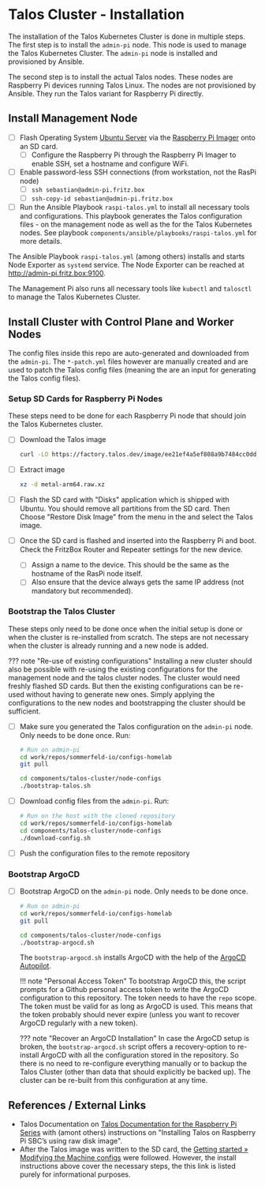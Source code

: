 # Talos Cluster - Installation

The installation of the Talos Kubernetes Cluster is done in multiple steps. The first step is to install the `admin-pi` node. This node is used to manage the Talos Kubernetes Cluster. The `admin-pi` node is installed and provisioned by Ansible.

The second step is to install the actual Talos nodes. These nodes are Raspberry Pi devices running Talos Linux. The nodes are not provisioned by Ansible. They run the Talos variant for Raspberry Pi directly.

## Install Management Node

- [ ] Flash Operating System [Ubuntu Server](https://ubuntu.com) via the [Raspberry Pi Imager](https://www.raspberrypi.com/software) onto an SD card.
    - [ ] Configure the Raspberry Pi through the Raspberry Pi Imager to enable SSH, set a hostname and configure WiFi.
- [ ] Enable password-less SSH connections (from workstation, not the RasPi node)
    - [ ] `ssh sebastian@admin-pi.fritz.box`
    - [ ] `ssh-copy-id sebastian@admin-pi.fritz.box`
- [ ] Run the Ansible Playbook `raspi-talos.yml` to install all necessary tools and configurations. This playbook generates the Talos configuration files - on the management node as well as the for the Talos Kubernetes nodes. See playbook `components/ansible/playbooks/raspi-talos.yml` for more details.

The Ansible Playbook `raspi-talos.yml` (among others) installs and starts Node Exporter as `systemd` service. The Node Exporter can be reached at <http://admin-pi.fritz.box:9100>.

The Management Pi also runs all necessary tools like `kubectl` and `talosctl` to manage the Talos Kubernetes Cluster.

## Install Cluster with Control Plane and Worker Nodes

The config files inside this repo are auto-generated and downloaded from the `admin-pi`. The `*-patch.yml` files however are manually created and are used to patch the Talos config files (meaning the are an input for generating the Talos config files).

### Setup SD Cards for Raspberry Pi Nodes

These steps need to be done for each Raspberry Pi node that should join the Talos Kubernetes cluster.

- [ ] Download the Talos image

    ```bash
    curl -LO https://factory.talos.dev/image/ee21ef4a5ef808a9b7484cc0dda0f25075021691c8c09a276591eedb638ea1f9/v1.8.0/metal-arm64.raw.xz
    ```

- [ ] Extract image

    ```bash
    xz -d metal-arm64.raw.xz
    ```

- [ ] Flash the SD card with "Disks" application which is shipped with Ubuntu. You should remove all partitions from the SD card. Then Choose "Restore Disk Image" from the menu in the and select the Talos image.
- [ ] Once the SD card is flashed and inserted into the Raspberry Pi and boot. Check the FritzBox Router and Repeater settings for the new device.
    - [ ] Assign a name to the device. This should be the same as the hostname of the RasPi node itself.
    - [ ] Also ensure that the device always gets the same IP address (not mandatory but recommended).

### Bootstrap the Talos Cluster

These steps only need to be done once when the initial setup is done or when the cluster is re-installed from scratch. The steps are not necessary when the cluster is already running and a new node is added.

??? note "Re-use of existing configurations"
    Installing a new cluster should also be possible with re-using the existing configurations for the management node and the talos cluster nodes. The cluster would need freshly flashed SD cards. But then the existing configurations can be re-used without having to generate new ones. Simply applying the configurations to the new nodes and bootstrapping the cluster should be sufficient.

- [ ] Make sure you generated the Talos configuration on the `admin-pi` node. Only needs to be done once. Run:

    ```bash
    # Run on admin-pi
    cd work/repos/sommerfeld-io/configs-homelab
    git pull

    cd components/talos-cluster/node-configs
    ./bootstrap-talos.sh
    ```

- [ ] Download config files from the `admin-pi`. Run:

    ```bash
    # Run on the host with the cloned repository
    cd work/repos/sommerfeld-io/configs-homelab
    cd components/talos-cluster/node-configs
    ./download-config.sh
    ```

- [ ] Push the configuration files to the remote repository

### Bootstrap ArgoCD

- [ ] Bootstrap ArgoCD on the `admin-pi` node. Only needs to be done once.

    ```bash
    # Run on admin-pi
    cd work/repos/sommerfeld-io/configs-homelab
    git pull

    cd components/talos-cluster/node-configs
    ./bootstrap-argocd.sh
    ```

    The `bootstrap-argocd.sh` installs ArgoCD with the help of the [ArgoCD Autopilot](https://argocd-autopilot.readthedocs.io/en/stable/Getting-Started).

    !!! note "Personal Access Token"
        To bootstrap ArgoCD this, the script prompts for a Github personal access token to write the ArgoCD configuration to this repository. The token needs to have the `repo` scope. The token must be valid for as long as ArgoCD is used. This means that the token probably should never expire (unless you want to recover ArgoCD regularly with a new token).

    ??? note "Recover an ArgoCD Installation"
        In case the ArgoCD setup is broken, the `bootstrap-argocd.sh` script offers a recovery-option to re-install ArgoCD with all the configuration stored in the repository. So there is no need to re-configure everything manually or to backup the Talos Cluster (other than data that should explicitly be backed up). The cluster can be re-built from this configuration at any time.

## References / External Links

- Talos Documentation on [Talos Documentation for the Raspberry Pi Series](https://www.talos.dev/v1.8/talos-guides/install/single-board-computers/rpi_generic) with (amont others) instructions on "Installing Talos on Raspberry Pi SBC’s using raw disk image".
- After the Talos image was written to the SD card, the [Getting started &raquo; Modifying the Machine configs](https://www.talos.dev/v1.8/introduction/getting-started/#modifying-the-machine-configs) were followed. However, the install instructions above cover the necessary steps, the this link is listed purely for informational purposes.
